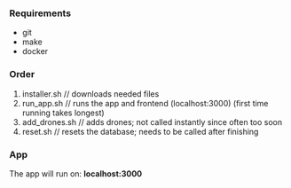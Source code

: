 ### Requirements

- git
- make
- docker


### Order

1. installer.sh // downloads needed files
2. run_app.sh // runs the app and frontend (localhost:3000) (first time running takes longest)
3. add_drones.sh // adds drones; not called instantly since often too soon
4. reset.sh // resets the database; needs to be called after finishing

### App

The app will run on: **localhost:3000**